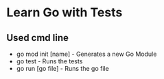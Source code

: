 # Learn Go with Tests

## Used cmd line 
- go mod init [name] - Generates a new Go Module
- go test - Runs the tests
- go run [go file] - Runs the go file